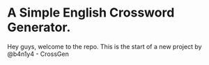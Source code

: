 # A Simple English Crossword Generator.
Hey guys, welcome to the repo. This is the start of a new project by @b4n1y4 - CrossGen
